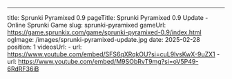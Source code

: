 ---
title: Sprunki Pyramixed 0.9
pageTitle: Sprunki Pyramixed 0.9 Update - Online Sprunki Game
slug: sprunki-pyramixed
gameUrl: https://game.sprunkix.com/game/sprunki-pyramixed-0.9/index.html
ogImage: /images/sprunki-pyramixed-update.jpg
date: 2025-02-28
position: 1
videosUrl:
    - url: https://www.youtube.com/embed/SFS6qXRqkOU?si=cuL9lvsKwX-9uZX1
    - url: https://www.youtube.com/embed/M9SObRvT9mg?si=oV5P49-6RdRF36iB